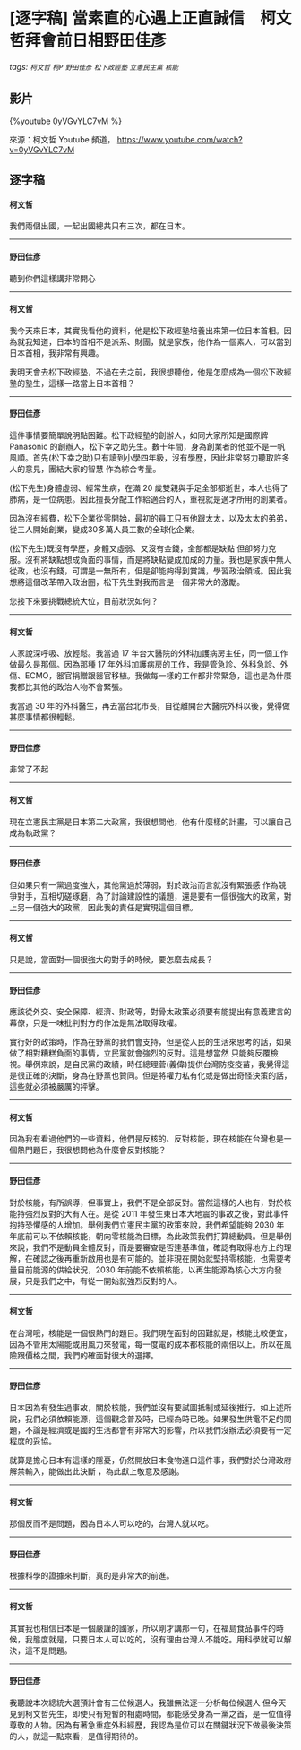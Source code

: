 # [逐字稿] 當素直的心遇上正直誠信　柯文哲拜會前日相野田佳彥

###### tags: `柯文哲` `柯P` `野田佳彥` `松下政經塾` `立憲民主黨` `核能`

## 影片
{%youtube 0yVGvYLC7vM %}

來源：柯文哲 Youtube 頻道， https://www.youtube.com/watch?v=0yVGvYLC7vM

## 逐字稿

#### 柯文哲

我們兩個出國，一起出國總共只有三次，都在日本。

---

#### 野田佳彥

聽到你們這樣講非常開心

---

#### 柯文哲

我今天來日本，其實我看他的資料，他是松下政經塾培養出來第一位日本首相。因為就我知道，日本的首相不是派系、財團，就是家族，他作為一個素人，可以當到日本首相，我非常有興趣。

我明天會去松下政經塾，不過在去之前，我很想聽他，他是怎麼成為一個松下政經塾的塾生，這樣一路當上日本首相？

---

#### 野田佳彥

這件事情要簡單說明點困難。松下政經塾的創辦人，如同大家所知是國際牌 Panasonic 的創辦人，松下幸之助先生。數十年間，身為創業者的他並不是一帆風順。首先(松下幸之助)只有讀到小學四年級，沒有學歷，因此非常努力聽取許多人的意見，團結大家的智慧 作為綜合考量。

(松下先生)身體虛弱、經常生病，在滿 20 歲雙親與手足全部都逝世，本人也得了肺病，是一位病患。因此擅長分配工作給適合的人，重視就是適才所用的創業者。

因為沒有經費，松下企業從零開始，最初的員工只有他跟太太，以及太太的弟弟，從三人開始創業，變成30多萬人員工數的全球化企業。

(松下先生)既沒有學歷，身體又虛弱、又沒有金錢，全部都是缺點 但卻努力克服。沒有將缺點想成負面的事情，而是將缺點變成加成的力量。我也是家族中無人從政，也沒有錢，可謂是一無所有，但是卻能夠得到賞識，學習政治領域。因此我想將這個改革帶入政治圈，松下先生對我而言是一個非常大的激勵。

您接下來要挑戰總統大位，目前狀況如何？

---

#### 柯文哲

人家說深呼吸、放輕鬆。我當過 17 年台大醫院的外科加護病房主任，同一個工作做最久是那個。因為那種 17 年外科加護病房的工作，我是管急診、外科急診、外傷、ECMO，器官捐贈跟器官移植。我做每一樣的工作都非常緊急，這也是為什麼我都比其他的政治人物不會緊張。

我當過 30 年的外科醫生，再去當台北市長，自從離開台大醫院外科以後，覺得做甚麼事情都很輕鬆。

---

#### 野田佳彥

非常了不起

---

#### 柯文哲

現在立憲民主黨是日本第二大政黨，我很想問他，他有什麼樣的計畫，可以讓自己成為執政黨？

---

#### 野田佳彥

但如果只有一黨過度強大，其他黨過於薄弱，對於政治而言就沒有緊張感
作為競爭對手，互相切磋琢磨，為了討論建設性的議題，還是要有一個很強大的政黨，對上另一個強大的政黨，因此我的責任是實現這個目標。

---

#### 柯文哲

只是說，當面對一個很強大的對手的時候，要怎麼去成長？

---

#### 野田佳彥

應該從外交、安全保障、經濟、財政等，對骨太政策必須要有能提出有意義建言的幕僚，只是一味批判對方的作法是無法取得政權。

實行好的政策時，作為在野黨的我們會支持，但是從人民的生活來思考的話，如果做了相對糟糕負面的事情，立民黨就會強烈的反對。這是想當然 只能夠反覆檢視。舉例來說，是自民黨的政績，時任總理菅(義偉)提供台灣防疫疫苗，我覺得這是很正確的決斷，身為在野黨也贊同。但是將權力私有化或是做出奇怪決策的話，這些就必須被嚴厲的抨擊。

---

#### 柯文哲

因為我有看過他們的一些資料，他們是反核的、反對核能，現在核能在台灣也是一個熱門題目，我很想問他為什麼會反對核能？

---

#### 野田佳彥

對於核能，有所誤導，但事實上，我們不是全部反對。當然這樣的人也有，對於核能持強烈反對的大有人在。是從 2011 年發生東日本大地震的事故之後，對此事件抱持恐懼感的人增加。舉例我們立憲民主黨的政策來說，我們希望能夠 2030 年年底前可以不依賴核能，朝向零核能為目標，為此政策我們打算總動員。但是舉例來說，我們不是動員全體反對，而是要審查是否達基準值，確認有取得地方上的理解，在確認之後再重新啟用也是有可能的。並非現在開始就堅持零核能，也需要考量目前能源的供給狀況，2030 年前能不依賴核能，以再生能源為核心大方向發展，只是我們之中，有從一開始就強烈反對的人。

---

#### 柯文哲

在台灣哦，核能是一個很熱門的題目。我們現在面對的困難就是，核能比較便宜，因為不管用太陽能或用風力來發電，每一度電的成本都核能的兩倍以上。所以在風險跟價格之間，我們的確面對很大的選擇。

---

#### 野田佳彥

日本因為有發生過事故，關於核能，我們並沒有要試圖抵制或延後推行。如上述所說，我們必須依賴能源，這個觀念普及時，已經為時已晚。如果發生供電不足的問題，不論是經濟或是國的生活都會有非常大的影響，所以我們沒辦法必須要有一定程度的妥協。

就算是擔心日本有這樣的隱憂，仍然開放日本食物進口這件事，我們對於台灣政府解禁輸入，能做出此決斷 ，為此獻上敬意及感謝。

---

#### 柯文哲

那個反而不是問題，因為日本人可以吃的，台灣人就以吃。

---

#### 野田佳彥

根據科學的證據來判斷，真的是非常大的前進。

---

#### 柯文哲

其實我也相信日本是一個嚴謹的國家，所以剛才講那一句，在福島食品事件的時候，我態度就是，只要日本人可以吃的，沒有理由台灣人不能吃。用科學就可以解決，這不是問題。

---

#### 野田佳彥

我聽說本次總統大選預計會有三位候選人，我雖無法逐一分析每位候選人
但今天見到柯文哲先生，即使只有短暫的相處時間，都能感受身為一黨之首，是一位值得尊敬的人物。因為有著急重症外科經歷，我認為是位可以在關鍵狀況下做最後決策的人，就這一點來看，是值得期待的。
